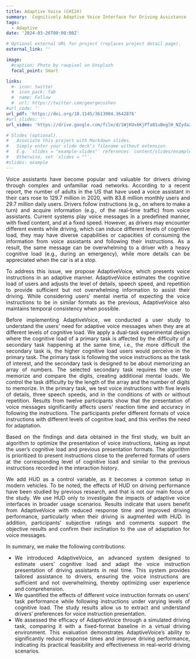 ```yaml
---
title: Adaptive Voice (CHI24)
summary:  Cognitively Adaptive Voice Interface for Driving Assistance
tags:
  - Adaptive
date: '2024-03-26T00:00:00Z'

# Optional external URL for project (replaces project detail page).
external_link: ''

image:
  #caption: Photo by rawpixel on Unsplash
  focal_point: Smart

links:
  #- icon: twitter
  #  icon_pack: fab
  #  name: Follow
  #  url: https://twitter.com/georgecushen
#url_code: ''
url_pdf: 'https://doi.org/10.1145/3613904.3642876'
#url_slides: ''
url_video: 'https://drive.google.com/file/d/1WjKUx6KjPTa81uBeglH_NZydaZc_oGki/view?usp=sharing'

# Slides (optional).
#   Associate this project with Markdown slides.
#   Simply enter your slide deck's filename without extension.
#   E.g. `slides = "example-slides"` references `content/slides/example-slides.md`.
#   Otherwise, set `slides = ""`.
#slides: example
---
```

<div style="text-align: justify;">
  <p>
  Voice assistants have become popular and valuable for drivers driving through complex and unfamiliar road networks. According to a recent report, the number of adults in the US that have used a voice assistant in their cars rose to 129.7 million in
  2020, with 83.8 million monthly users and 29.7 million daily users. Drivers follow instructions (e.g., on where to make a turn) and acquire information (e.g., of the real-time traffic) from voice assistants. Current systems play voice messages in a predefined manner, with fixed content, and at a fixed speed. However, as drivers may encounter different events while driving, which can induce different levels of cognitive load, they may have diverse capabilities or capacities of consuming the information from voice assistants and following their instructions. As a result, the same message can be overwhelming to a driver with a heavy cognitive load (e.g., during an emergency), while more details can be appreciated when the car is at a stop.
  </p>

  <p>
  To address this issue, we propose AdaptiveVoice, which presents voice instructions in an adaptive manner. AdaptiveVoice estimates the cognitive load of users and adjusts the level of details, speech speed, and repetition to provide sufficient but not overwhelming information to assist their driving. While considering users’ mental inertia of expecting the voice instructions to be in similar formats as the previous, AdaptiveVoice also maintains temporal consistency when possible.
  </p>
  <p>
  Before implementing AdaptiveVoice, we conducted a user study to understand the users’ need for adaptive voice messages when they are at different levels of cognitive load. We apply a dual-task experimental design where the cognitive load of a primary task is affected by the difficulty of a secondary task happening at the same time, i.e., the more difficult the secondary task is, the higher cognitive load users would perceive in the primary task. The primary task is following the voice instructions as the task of interest, and the secondary task is designed to be about memorizing an array of numbers. The selected secondary task requires the user to memorize and compare the digits, creating additional mental loads. We control the task difficulty by the length of the array and the number of digits to memorize. In the primary task, we test voice instructions with five levels of details, three speech speeds, and in the conditions of with or without repetition. Results from twelve participants show that the presentation of voice messages significantly affects users’ reaction time and accuracy in following the instructions. The participants prefer different formats of voice instructions with different levels of cognitive load, and this verifies the need for adaptation.
  </p>
  <p>
  Based on the findings and data obtained in the first study, we built an algorithm to optimize the presentation of voice instructions, taking as input the user’s cognitive load and previous presentation formats. The algorithm is prioritized to present instructions close to the preferred formats of users at the corresponding level of cognitive load and similar to the previous instructions recorded in the interaction history.
  </p>
  <p>
  We add HUD as a control variable, as it becomes a common setup in modern vehicles. To be noted, the effects of HUD on driving performance have been studied by previous research, and that is not our main focus of the study. We use HUD only to investigate the impacts of adaptive voice interfaces in broader usage scenarios. Results indicate that users benefit from AdaptiveVoice with reduced response time and improved driving performance, particularly when their driving is augmented with HUD. In addition, participants’ subjective ratings and comments support the objective results and confirm their inclination to the use of adaptation for voice messages.
  </p>
  <p>
  In summary, we make the following contributions:
  <ul>
      <li>We introduced AdaptiveVoice, an advanced system designed to estimate users’ cognitive load and adapt the voice instruction presentation of driving assistants in real time. This system provides tailored assistance to drivers, ensuring the voice instructions are sufficient and not overwhelming, thereby optimizing user experience and comprehension.</li>
      <li>We quantified the effects of different voice instruction formats on users’ task performance while following instructions under varying levels of cognitive load. The study results allow us to extract and understand drivers’ preferences for voice instruction presentation.</li>
      <li>We assessed the efficacy of AdaptiveVoice through a simulated driving task, comparing it with a fixed-format baseline in a virtual driving environment. This evaluation demonstrates AdaptiveVoice’s ability to significantly reduce response times and improve driving performance, indicating its practical feasibility and effectiveness in real-world driving scenarios.</li>
  </ul>
  </p>

